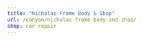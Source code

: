 ```yaml
---
title: "Nicholas Frame Body & Shop"
url: /canyon/nicholas-frame-body-and-shop/
shop: car repair
---
```

